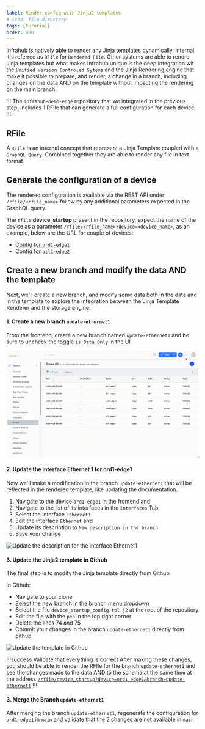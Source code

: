 ```yaml
---
label: Render config with Jinja2 templates
# icon: file-directory
tags: [tutorial]
order: 400
---
```


Infrahub is natively able to render any Jinja templates dynamically, internal it's referred as `RFile` for `Rendered File`.
Other systems are able to rendre Jinja templates but what makes Infrahub unique is the deep integration wit the `Unified Version Controled Sytems` and the Jinja Rendering engine that make it possible to prepare, and render, a change in a branch, including changes on the data AND on the template without impacting the rendering on the main branch.

!!!
The `infrahub-demo-edge` repository that we integrated in the previous step, includes 1 RFile that can generate a full configuration for each device.
!!!

## RFile

A `RFile` is an internal concept that represent a Jinja Template coupled with a `GraphQL Query`. Combined together they are able to render any file in text format.

## Generate the configuration of a device

The rendered configuration is available via the REST API under `/rfile/<rfile_name>` follow by any additional parameters expected in the GraphQL query.

The `rfile` **device_startup** present in the repository, expect the name of the device as a parameter `/rfile/<rfile_name>?device=<device_name>`, as an example, below are the URL for couple of devices:

- [Config for `ord1-edge1`](http://localhost:8000/rfile/device_startup?device=ord1-edge1)
- [Config for `atl1-edge2`](http://localhost:8000/rfile/device_startup?device=atl1-edge2)

## Create a new branch and modify the data AND the template

Next, we'll create a new branch, and modify some data both in the data and in the template to explore the integration between the Jinja Template Renderer and the storage engine.

#### 1. Create a new branch `update-ethernet1`

From the frontend, create a new branch named `update-ethernet1` and be sure to uncheck the toggle `is Data Only` in the UI

![Create a new branch (not with Data Only)](../media/tutorial_rfile_branch_create.gif)

#### 2. Update the interface Ethernet 1 for ord1-edge1

Now we'll make a modification in the branch `update-ethernet1` that will be reflected in the rendered template, like updating the documentation.

1. Navigate to the device `ord1-edge1` in the frontend and
2. Navigate to the list of its interfaces in the `interfaces` Tab.
3. Select the interface `Ethernet1`
4. Edit the interface `Ethernet` and
5. Update its description to `New description in the branch`
6. Save your change

![Update the description for the interface Ethernet1](../media/tutorial_rfile_update_interface.gif)

#### 3. Update the Jinja2 template in Github

The final step is to modify the Jinja template directly from Github

In Github:
- Navigate to your clone
- Select the new branch in the branch menu dropdown
- Select the file `device_startup_config.tpl.j2` at the root of the repository
- Edit the file with the `pen` in the top right corner
- Delete the lines 74 and 75
- Commit your changes in the branch `update-ethernet1` directly from github

![Update the template in Github](../media/tutorial_rfile_update_jinja.gif)


!!!success Validate that everything is correct
After making these changes, you should be able to render the RFIle for the branch `update-ethernet1` and see the changes made to the data AND to the schema at the same time at the address 
[`/rfile/device_startup?device=ord1-edge1&branch=update-ethernet1`](http://localhost:8000/rfile/device_startup?device=ord1-edge1&branch=update-ethernet1)
!!!

#### 3. Merge the Branch `update-ethernet1`

After merging the branch `update-ethernet1`, regenerate the configuration for `ord1-edge1` in `main` and validate that the 2 changes are not available in `main`
